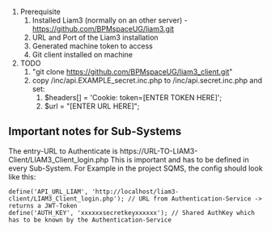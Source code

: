 1. Prerequisite
   1. Installed Liam3 (normally on an other server) - https://github.com/BPMspaceUG/liam3.git
   2. URL and Port of the Liam3 installation
   3. Generated machine token to access
   4. Git client installed on machine
2. TODO
   1. "git clone https://github.com/BPMspaceUG/liam3_client.git"
   2. copy /inc/api.EXAMPLE_secret.inc.php to /inc/api.secret.inc.php and set: 
        1. $headers[] = 'Cookie: token=[ENTER TOKEN HERE]';
        2. $url = "[ENTER URL HERE]";
     
## Important notes for Sub-Systems
The entry-URL to Authenticate is https://URL-TO-LIAM3-Client/LIAM3_Client_login.php
This is important and has to be defined in every Sub-System.
For Example in the project SQMS, the config should look like this:
```
define('API_URL_LIAM', 'http://localhost/liam3-client/LIAM3_Client_login.php'); // URL from Authentication-Service -> returns a JWT-Token
define('AUTH_KEY', 'xxxxxxsecretkeyxxxxxx'); // Shared AuthKey which has to be known by the Authentication-Service
```
    
